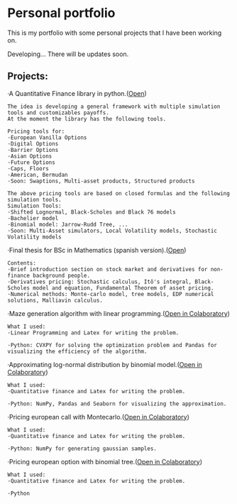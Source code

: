 # Personal portfolio
This is my portfolio with some personal projects that I have been working on.

Developing... There will be updates soon.
## Projects:
·A Quantitative Finance library in python.([Open](https://github.com/jorgelorenz/personal_portfolio/blob/main/Simulator.py))
~~~
The idea is developing a general framework with multiple simulation tools and customizables payoffs.
At the moment the library has the following tools.

Pricing tools for:
·European Vanilla Options
·Digital Options
·Barrier Options
·Asian Options
·Future Options
·Caps, Floors
·American, Bermudan
·Soon: Swaptions, Multi-asset products, Structured products

The above pricing tools are based on closed formulas and the following simulation tools.
Simulation Tools:
·Shifted Lognormal, Black-Scholes and Black 76 models
·Bachelier model
·Binomial model: Jarrow-Rudd Tree, ...
·Soon: Multi-Asset simulators, Local Volatility models, Stochastic Volatility models

~~~

·Final thesis for BSc in Mathematics (spanish version).([Open](https://github.com/jorgelorenz/personal_portfolio/blob/main/TFG%20final.pdf))
~~~
Contents:
·Brief introduction section on stock market and derivatives for non-finance background people.
·Derivatives pricing: Stochastic calculus, Itô's integral, Black-Scholes model and equation, Fundamental Theorem of asset pricing.
·Numerical methods: Monte-carlo model, tree models, EDP numerical solutions, Malliavin calculus. 
~~~

·Maze generation algorithm with linear programming.([Open in Colaboratory](https://colab.research.google.com/drive/1X0ESau_97QNLvUhsdpZEg4a_zORWney9?usp=sharing))
~~~
What I used:
·Linear Programming and Latex for writing the problem.

·Python: CVXPY for solving the optimization problem and Pandas for visualizing the efficiency of the algorithm.
~~~

·Approximating log-normal distribution by binomial model.([Open in Colaboratory](https://colab.research.google.com/drive/1sKPsxRBTrLpTY_9qBMY5P2XkvhtLpepc?usp=sharing))
~~~
What I used:
·Quantitative finance and Latex for writing the problem.

·Python: NumPy, Pandas and Seaborn for visualizing the approximation.
~~~

·Pricing european call with Montecarlo.([Open in Colaboratory](https://colab.research.google.com/drive/1AW4opY1PghGt_sX2ysGtsAwgyT9kMgUH?usp=sharing))
~~~
What I used:
·Quantitative finance and Latex for writing the problem.

·Python: NumPy for generating gaussian samples.
~~~

·Pricing european option with binomial tree.([Open in Colaboratory](https://colab.research.google.com/drive/1EWTfCXkp4TiM3ghmd6sauk8wF6D-8rd1?usp=sharing))
~~~
What I used:
·Quantitative finance and Latex for writing the problem.

·Python
~~~
